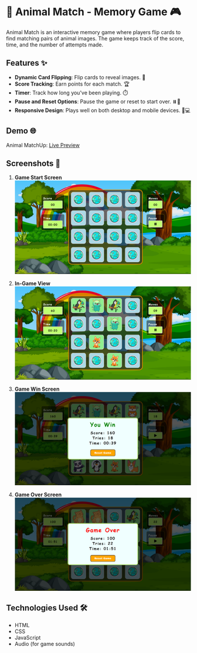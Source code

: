 # 🐾 Animal Match - Memory Game 🎮

Animal Match is an interactive memory game where players flip cards to find matching pairs of animal images. The game keeps track of the score, time, and the number of attempts made. 

## Features ✨

- **Dynamic Card Flipping**: Flip cards to reveal images. 🔄
- **Score Tracking**: Earn points for each match. 🏆
- **Timer**: Track how long you've been playing. ⏱️
- **Pause and Reset Options**: Pause the game or reset to start over. ⏸️🔄
- **Responsive Design**: Plays well on both desktop and mobile devices. 📱💻

## Demo 🌐

Animal MatchUp: [Live Preview](https://animalmatchup.netlify.app)

## Screenshots 📸

1. **Game Start Screen**  
   ![Game Start Screen](screenshots/screen1.png)

2. **In-Game View**  
   ![In-Game View](screenshots/screen2.png)

3. **Game Win Screen**  
   ![Game Win Screen](screenshots/screen3.png)

4. **Game Over Screen**  
   ![Game Over Screen](screenshots/screen4.png)

## Technologies Used 🛠️

- HTML
- CSS
- JavaScript
- Audio (for game sounds)

